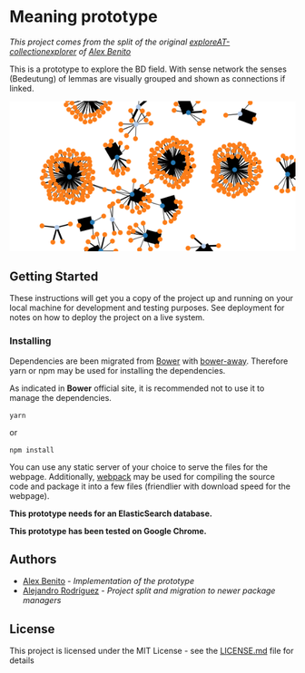 # Meaning prototype
_This project comes from the split of the original [exploreAT-collectionexplorer](https://github.com/acdh-oeaw/exploreAT-collectionexplorer) of [Alex Benito](https://github.com/ale0xb)_

This is a prototype to explore the BD field. With sense network the senses (Bedeutung) of lemmas are visually grouped and shown as connections if linked.

![Prototye screenshot](img/prototype.png "Prototype screenshot")

## Getting Started

These instructions will get you a copy of the project up and running on your local machine for development and testing purposes. See deployment for notes on how to deploy the project on a live system.

### Installing

Dependencies are been migrated from [Bower](https://bower.io/) with [bower-away](https://github.com/sheerun/bower-away). Therefore yarn or npm may be used for installing
the dependencies.

As indicated in **Bower** official site, it is recommended not to use it to manage the dependencies.

```
yarn
```
or
```
npm install
```

You can use any static server of your choice to serve the files for the webpage.
Additionally, [webpack](http://www.dropwizard.io/1.0.2/docs/) may be used for compiling the source code
and package it into a few files (friendlier with download speed for the webpage).

**This prototype needs for an ElasticSearch database.**

**This prototype has been tested on Google Chrome.**

## Authors

* [Alex Benito](https://github.com/ale0xb) - *Implementation of the prototype* 
* [Alejandro Rodríguez](https://github.com/Janchorizo) - *Project split and migration to newer package managers* 

## License

This project is licensed under the MIT License - see the [LICENSE.md](LICENSE.md) file for details

